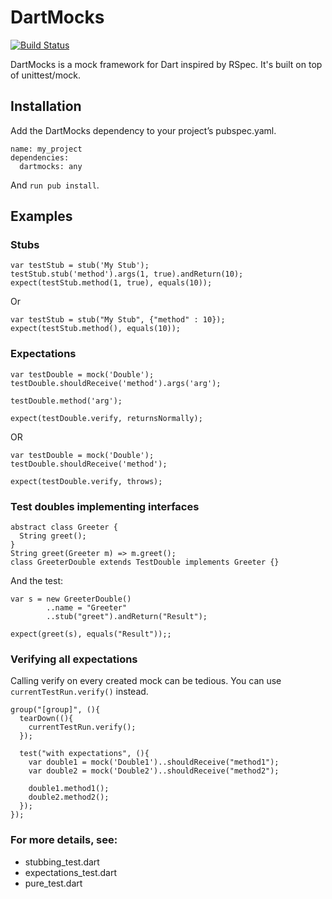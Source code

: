 # DartMocks

[![Build Status](https://drone.io/github.com/vsavkin/dartmocks/status.png)](https://drone.io/github.com/vsavkin/dartmocks/latest)

DartMocks is a mock framework for Dart inspired by RSpec. It's built on top of unittest/mock.

## Installation

Add the DartMocks dependency to your project’s pubspec.yaml.

    name: my_project
    dependencies:
      dartmocks: any

And `run pub install`.

## Examples

### Stubs

    var testStub = stub('My Stub');
    testStub.stub('method').args(1, true).andReturn(10);
    expect(testStub.method(1, true), equals(10));

Or

    var testStub = stub("My Stub", {"method" : 10});
    expect(testStub.method(), equals(10));


### Expectations

    var testDouble = mock('Double');
    testDouble.shouldReceive('method').args('arg');

    testDouble.method('arg');

    expect(testDouble.verify, returnsNormally);

OR

    var testDouble = mock('Double');
    testDouble.shouldReceive('method');

    expect(testDouble.verify, throws);

### Test doubles implementing interfaces

    abstract class Greeter {
      String greet();
    }
    String greet(Greeter m) => m.greet();
    class GreeterDouble extends TestDouble implements Greeter {}

And the test:

    var s = new GreeterDouble()
            ..name = "Greeter"
            ..stub("greet").andReturn("Result");

    expect(greet(s), equals("Result"));;

### Verifying all expectations

Calling verify on every created mock can be tedious. You can use `currentTestRun.verify()` instead.

    group("[group]", (){
      tearDown((){
        currentTestRun.verify();
      });

      test("with expectations", (){
        var double1 = mock('Double1')..shouldReceive("method1");
        var double2 = mock('Double2')..shouldReceive("method2");

        double1.method1();
        double2.method2();
      });
    });


### For more details, see:

  * stubbing_test.dart
  * expectations_test.dart
  * pure_test.dart